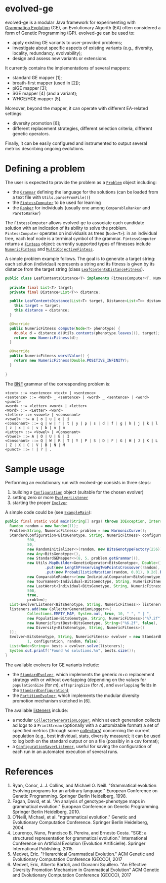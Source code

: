 evolved-ge
==========

evolved-ge is a modular Java framework for experimenting with [Grammatica Evolution](https://en.wikipedia.org/wiki/Grammatical_evolution) (GE), an Evolutionary Algorith (EA) often considered a form of Genetic Programming (GP).
evolved-ge can be used to:
* apply existing GE variants to user-provided problems;
* investigate about specific aspects of existing variants (e.g., diversity, locality, redundancy, evolvability);
* design and assess new variants or extensions.

It currently contains the implementations of several mappers:
* standard GE mapper [1];
* breath-first mapper (used in [2]);
* piGE mapper [3];
* SGE mapper [4] (and a variant);
* WHGE/HGE mapper [5].

Moreover, beyond the mapper, it can operate with different EA-related settings:
* diversity promotion [6];
* different replacement strategies, different selection criteria, different genetic operators.

Finally, it can be easily configured and instrumented to output several metrics describing ongoing evolutions.

Defining a problem
==================
The user is expected to provide the problem as a [`Problem`](src/main/java/it/units/malelab/ege/core/Problem.java) object including:
* the [`Grammar`](src/main/java/it/units/malelab/ege/core/Grammar.java) defining the language for the solutions (can be loaded from a text file with `Utils.parseFromFile()`)
* the [`FintessComputer`](src/main/java/it/units/malelab/ege/core/fitness/FitnessComputer.java) to be used for learning
* the [`Ranker`](src/main/java/it/units/malelab/ege/core/ranker/Ranker.java) for individuals (usually one among `ComparableRanker` and `ParetoRanker`)

The `FintessComputer` allows evolved-ge to associate each candidate solution with an indication of its ability to solve the problem.
`FintessComputer` operates on individuals as trees (`Node<T>`): in an individual tree, each leaf node is a terminal symbol of the grammar.
`FintessComputer` returns a [`Fintess`](src/main/java/it/units/malelab/ege/core/fitness/Fitness.java) object: currently supported types of fitnesses include [`NumericFintess`](src/main/java/it/units/malelab/ege/core/fitness/NumericFitness.java) and [`MultiObjectiveFintess`](src/main/java/it/units/malelab/ege/core/fitness/MultiObjectiveFitness.java).

A simple problem example follows.
The goal is to generate a target string: each solution (individual) represents a string and its fitness is given by its distance from the target string (class [`LeafContentsDistanceFitness`](src/main/java/it/units/malelab/ege/core/fitness/LeafContentsDistanceFitness.java)).
```java
public class LeafContentsDistance<T> implements FitnessComputer<T, NumericFitness> {
  
  private final List<T> target;
  private final Distance<List<T>> distance;

  public LeafContentsDistance(List<T> target, Distance<List<T>> distance) {
    this.target = target;
    this.distance = distance;
  }

  @Override
  public NumericFitness compute(Node<T> phenotype) {
    double d = distance.d(Utils.contents(phenotype.leaves()), target);
    return new NumericFitness(d);
  }

  @Override
  public NumericFitness worstValue() {
    return new NumericFitness(Double.POSITIVE_INFINITY);
  }
  
}
```

The [BNF](https://en.wikipedia.org/wiki/Backus%E2%80%93Naur_form) grammar of the corresponding problem is:
```
<text> ::= <sentence> <text> | <sentence>
<sentence> ::= <Word> _ <sentence> | <word> _ <sentence> | <word> <punct> 
<word> ::= <letter> <word> | <letter>
<Word> ::= <Letter> <word>
<letter> ::= <vowel> | <consonant>
<vowel> ::= a | o | u | e | i
<consonant> ::= q | w | r | t | y | p | s | d | f | g | h | j | k | l | z | x | c | v | b | n | m
<Letter> ::= <Vowel> | <Consonant>
<Vowel> ::= A | O | U | E | I
<Consonant> ::= Q | W | R | T | Y | P | S | D | F | G | H | J | K | L | Z | X | C | V | B | N | M
<punct> ::= ! | ? | .
```

Sample usage
============
Performing an evolutionary run with evolved-ge consists in three steps:
1. building a [`Configuration`](src/main/java/it/units/malelab/ege/core/Configuration.java) object (suitable for the chosen evolver)
2. setting zero or more [`EvolverListener`](src/main/java/it/units/malelab/ege/core/listener/EvolverListener.java)
3. starting the proper [`Evolver`](src/main/java/it/units/malelab/ege/core/Evolver.java)

A simple code could be (see [`ExampleMain`](src/main/java/it/units/malelab/ege/ExampleMain.java)):
```java
public final static void main(String[] args) throws IOException, InterruptedException, ExecutionException {
  Random random = new Random(1l);
  Problem<String, NumericFitness> problem = new HarmonicCurve();
  StandardConfiguration<BitsGenotype, String, NumericFitness> configuration = new StandardConfiguration<>(
          500,
          50,
          new RandomInitializer<>(random, new BitsGenotypeFactory(256)),
          new Any<BitsGenotype>(),
          new StandardGEMapper<>(8, 5, problem.getGrammar()),
          new Utils.MapBuilder<GeneticOperator<BitsGenotype>, Double>()
                  .put(new LengthPreservingTwoPointsCrossover(random), 0.8d)
                  .put(new ProbabilisticMutation(random, 0.01), 0.2d).build(),
          new ComparableRanker<>(new IndividualComparator<BitsGenotype, String, NumericFitness>(IndividualComparator.Attribute.FITNESS)),
          new Tournament<Individual<BitsGenotype, String, NumericFitness>>(3, random),
          new LastWorst<Individual<BitsGenotype, String, NumericFitness>>(),
          500,
          true,
          problem);
  List<EvolverListener<BitsGenotype, String, NumericFitness>> listeners = new ArrayList<>();
  listeners.add(new CollectorGenerationLogger<>(
          Collections.EMPTY_MAP, System.out, true, 10, " ", " | ",
          new Population<BitsGenotype, String, NumericFitness>("%7.2f"),
          new NumericFirstBest<BitsGenotype, String>("%6.2f", false),
          new Diversity<BitsGenotype, String, NumericFitness>()
  ));
  Evolver<BitsGenotype, String, NumericFitness> evolver = new StandardEvolver<>(
          1, configuration, random, false);
  List<Node<String>> bests = evolver.solve(listeners);
  System.out.printf("Found %d solutions.%n", bests.size());
}
```

The available evolvers for GE variants include:
* the [`StandardEvolver`](src/main/java/it/units/malelab/ege/evolver/StandardEvolver.java), which implements the generic _m+n_ replacement strategy with or without overlapping (depending on the values for `populationSize` (for _m_), `offspringSize` (for _n_), and `overlapping` fields in the [`StandardConfiguration`](src/main/java/it/units/malelab/ege/evolver/StandardConfiguration.java));
* the [`PartitionEvolver`](src/main/java/it/units/malelab/ege/evolver/PartitionEvolver.java), which implements the modular diversity promotion mechanism sketched in [6].

The available [listeners](src/main/java/it/units/malelab/ege/core/listener) include:
* a modular [`CollectorGenerationLogger`](src/main/java/it/units/malelab/ege/core/listener/CollectorGenerationLogger.java), which at each generation collects ad logs to a `PrintStream` (optionally with a customizable format) a set of specified metrics (through some [collectors](src/main/java/it/units/malelab/ege/core/listener/collector)) concerning the current population (e.g., best individual, stats, diversity measure); it can be used to log both on the standard output or on a file (possibly in a csv format);
* a [`ConfigurationSaverListener`](src/main/java/it/units/malelab/ege/core/listener/CollectorGenerationLogger.java), useful for saving the configuration of each run in an automated execution of several runs.


References
==========
1. Ryan, Conor, J. J. Collins, and Michael O. Neill. "Grammatical evolution: Evolving programs for an arbitrary language." European Conference on Genetic Programming. Springer Berlin Heidelberg, 1998.
2. Fagan, David, et al. "An analysis of genotype-phenotype maps in grammatical evolution." European Conference on Genetic Programming. Springer Berlin Heidelberg, 2010.
3. O’Neill, Michael, et al. "πgrammatical evolution." Genetic and Evolutionary Computation Conference. Springer Berlin Heidelberg, 2004.
4. Lourenço, Nuno, Francisco B. Pereira, and Ernesto Costa. "SGE: a structured representation for grammatical evolution." International Conference on Artificial Evolution (Evolution Artificielle). Springer International Publishing, 2015.
5. Medvet, Eric. "Hierarchical Grammatical Evolution." ACM Genetic and Evolutionary Computation Conference (GECCO), 2017
6. Medvet, Eric, Alberto Bartoli, and Giovanni Squillero. "An Effective Diversity Promotion Mechanism in Grammatical Evolution" ACM Genetic and Evolutionary Computation Conference (GECCO), 2017
